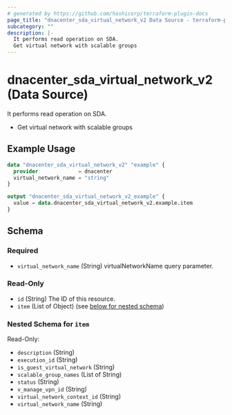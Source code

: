 ```yaml
---
# generated by https://github.com/hashicorp/terraform-plugin-docs
page_title: "dnacenter_sda_virtual_network_v2 Data Source - terraform-provider-dnacenter"
subcategory: ""
description: |-
  It performs read operation on SDA.
  Get virtual network with scalable groups
---
```


# dnacenter_sda_virtual_network_v2 (Data Source)

It performs read operation on SDA.

- Get virtual network with scalable groups

## Example Usage

```terraform
data "dnacenter_sda_virtual_network_v2" "example" {
  provider             = dnacenter
  virtual_network_name = "string"
}

output "dnacenter_sda_virtual_network_v2_example" {
  value = data.dnacenter_sda_virtual_network_v2.example.item
}
```

<!-- schema generated by tfplugindocs -->
## Schema

### Required

- `virtual_network_name` (String) virtualNetworkName query parameter.

### Read-Only

- `id` (String) The ID of this resource.
- `item` (List of Object) (see [below for nested schema](#nestedatt--item))

<a id="nestedatt--item"></a>
### Nested Schema for `item`

Read-Only:

- `description` (String)
- `execution_id` (String)
- `is_guest_virtual_network` (String)
- `scalable_group_names` (List of String)
- `status` (String)
- `v_manage_vpn_id` (String)
- `virtual_network_context_id` (String)
- `virtual_network_name` (String)

